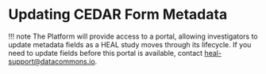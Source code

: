 # Updating CEDAR Form Metadata

!!! note
    The Platform will provide access to a portal, allowing investigators to update metadata fields as a HEAL study moves through its lifecycle. If you need to update fields before this portal is available, contact heal-support@datacommons.io. 

